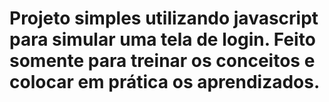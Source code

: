 # Projeto simples utilizando javascript para simular uma tela de login. Feito somente para treinar os conceitos e colocar em prática os aprendizados.
